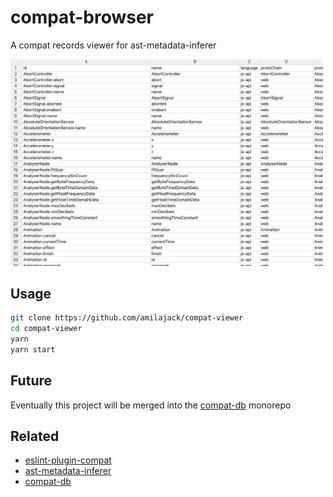 compat-browser
==============

A compat records viewer for ast-metadata-inferer

<img src="screenshot.png" width="500px"/>

## Usage

```bash
git clone https://github.com/amilajack/compat-viewer
cd compat-viewer
yarn
yarn start
```

## Future

Eventually this project will be merged into the [compat-db](https://github.com/amilajack/compat-db) monorepo

## Related

* [eslint-plugin-compat](https://github.com/amilajack/eslint-plugin-compat)
* [ast-metadata-inferer](https://github.com/amilajack/ast-metadata-inferer)
* [compat-db](https://github.com/amilajack/compat-db)

